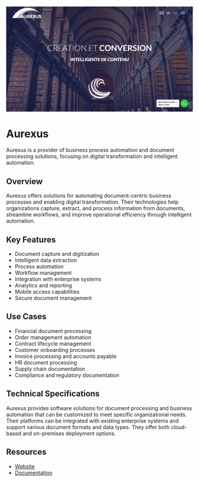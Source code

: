![Aurexus](assets\aurexus.png)

# Aurexus

Aurexus is a provider of business process automation and document processing solutions, focusing on digital transformation and intelligent automation.

## Overview

Aurexus offers solutions for automating document-centric business processes and enabling digital transformation. Their technologies help organizations capture, extract, and process information from documents, streamline workflows, and improve operational efficiency through intelligent automation.

## Key Features

- Document capture and digitization
- Intelligent data extraction
- Process automation
- Workflow management
- Integration with enterprise systems
- Analytics and reporting
- Mobile access capabilities
- Secure document management

## Use Cases

- Financial document processing
- Order management automation
- Contract lifecycle management
- Customer onboarding processes
- Invoice processing and accounts payable
- HR document processing
- Supply chain documentation
- Compliance and regulatory documentation

## Technical Specifications

Aurexus provides software solutions for document processing and business automation that can be customized to meet specific organizational needs. Their platforms can be integrated with existing enterprise systems and support various document formats and data types. They offer both cloud-based and on-premises deployment options.

## Resources

- [Website](https://www.aurexus.com)
- [Documentation](https://www.aurexus.com/resources)
